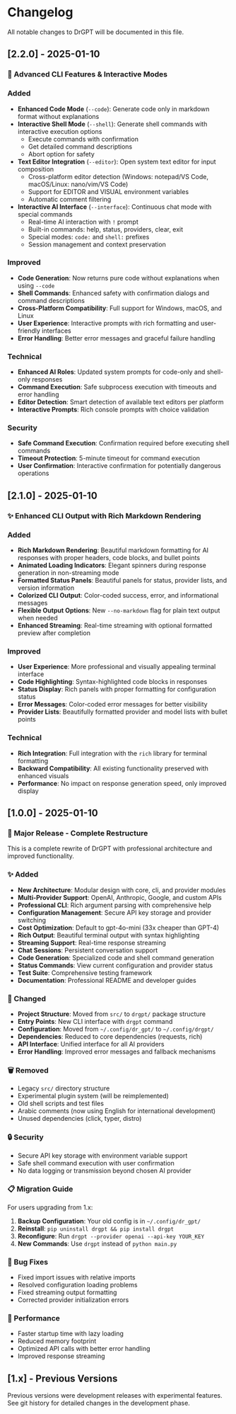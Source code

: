 # Changelog

All notable changes to DrGPT will be documented in this file.

## [2.2.0] - 2025-01-10

### 🚀 Advanced CLI Features & Interactive Modes

### Added
- **Enhanced Code Mode** (`--code`): Generate code only in markdown format without explanations
- **Interactive Shell Mode** (`--shell`): Generate shell commands with interactive execution options
  - Execute commands with confirmation
  - Get detailed command descriptions
  - Abort option for safety
- **Text Editor Integration** (`--editor`): Open system text editor for input composition
  - Cross-platform editor detection (Windows: notepad/VS Code, macOS/Linux: nano/vim/VS Code)
  - Support for EDITOR and VISUAL environment variables
  - Automatic comment filtering
- **Interactive AI Interface** (`--interface`): Continuous chat mode with special commands
  - Real-time AI interaction with `!` prompt
  - Built-in commands: help, status, providers, clear, exit
  - Special modes: `code:` and `shell:` prefixes
  - Session management and context preservation

### Improved
- **Code Generation**: Now returns pure code without explanations when using `--code`
- **Shell Commands**: Enhanced safety with confirmation dialogs and command descriptions
- **Cross-Platform Compatibility**: Full support for Windows, macOS, and Linux
- **User Experience**: Interactive prompts with rich formatting and user-friendly interfaces
- **Error Handling**: Better error messages and graceful failure handling

### Technical
- **Enhanced AI Roles**: Updated system prompts for code-only and shell-only responses
- **Command Execution**: Safe subprocess execution with timeouts and error handling
- **Editor Detection**: Smart detection of available text editors per platform
- **Interactive Prompts**: Rich console prompts with choice validation

### Security
- **Safe Command Execution**: Confirmation required before executing shell commands
- **Timeout Protection**: 5-minute timeout for command execution
- **User Confirmation**: Interactive confirmation for potentially dangerous operations

## [2.1.0] - 2025-01-10

### ✨ Enhanced CLI Output with Rich Markdown Rendering

### Added
- **Rich Markdown Rendering**: Beautiful markdown formatting for AI responses with proper headers, code blocks, and bullet points
- **Animated Loading Indicators**: Elegant spinners during response generation in non-streaming mode
- **Formatted Status Panels**: Beautiful panels for status, provider lists, and version information
- **Colorized CLI Output**: Color-coded success, error, and informational messages
- **Flexible Output Options**: New `--no-markdown` flag for plain text output when needed
- **Enhanced Streaming**: Real-time streaming with optional formatted preview after completion

### Improved
- **User Experience**: More professional and visually appealing terminal interface
- **Code Highlighting**: Syntax-highlighted code blocks in responses
- **Status Display**: Rich panels with proper formatting for configuration status
- **Error Messages**: Color-coded error messages for better visibility
- **Provider Lists**: Beautifully formatted provider and model lists with bullet points

### Technical
- **Rich Integration**: Full integration with the `rich` library for terminal formatting
- **Backward Compatibility**: All existing functionality preserved with enhanced visuals
- **Performance**: No impact on response generation speed, only improved display

## [1.0.0] - 2025-01-10

### 🎉 Major Release - Complete Restructure

This is a complete rewrite of DrGPT with professional architecture and improved functionality.

### ✨ Added
- **New Architecture**: Modular design with core, cli, and provider modules
- **Multi-Provider Support**: OpenAI, Anthropic, Google, and custom APIs
- **Professional CLI**: Rich argument parsing with comprehensive help
- **Configuration Management**: Secure API key storage and provider switching
- **Cost Optimization**: Default to gpt-4o-mini (33x cheaper than GPT-4)
- **Rich Output**: Beautiful terminal output with syntax highlighting
- **Streaming Support**: Real-time response streaming
- **Chat Sessions**: Persistent conversation support
- **Code Generation**: Specialized code and shell command generation
- **Status Commands**: View current configuration and provider status
- **Test Suite**: Comprehensive testing framework
- **Documentation**: Professional README and developer guides

### 🔧 Changed
- **Project Structure**: Moved from `src/` to `drgpt/` package structure
- **Entry Points**: New CLI interface with `drgpt` command
- **Configuration**: Moved from `~/.config/dr_gpt/` to `~/.config/drgpt/`
- **Dependencies**: Reduced to core dependencies (requests, rich)
- **API Interface**: Unified interface for all AI providers
- **Error Handling**: Improved error messages and fallback mechanisms

### 🗑️ Removed
- Legacy `src/` directory structure
- Experimental plugin system (will be reimplemented)
- Old shell scripts and test files
- Arabic comments (now using English for international development)
- Unused dependencies (click, typer, distro)

### 🔒 Security
- Secure API key storage with environment variable support
- Safe shell command execution with user confirmation
- No data logging or transmission beyond chosen AI provider

### 📋 Migration Guide

For users upgrading from 1.x:

1. **Backup Configuration**: Your old config is in `~/.config/dr_gpt/`
2. **Reinstall**: `pip uninstall drgpt && pip install drgpt`
3. **Reconfigure**: Run `drgpt --provider openai --api-key YOUR_KEY`
4. **New Commands**: Use `drgpt` instead of `python main.py`

### 🐛 Bug Fixes
- Fixed import issues with relative imports
- Resolved configuration loading problems
- Fixed streaming output formatting
- Corrected provider initialization errors

### 🚀 Performance
- Faster startup time with lazy loading
- Reduced memory footprint
- Optimized API calls with better error handling
- Improved response streaming

## [1.x] - Previous Versions

Previous versions were development releases with experimental features.
See git history for detailed changes in the development phase.
